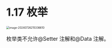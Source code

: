 # 1.17 枚举

<img src="https://csnotes.oss-cn-beijing.aliyuncs.com/photos/image-20240726215336610.png" alt="image-20240726215336610" style="zoom:50%;" />

枚举类不允许@Setter 注解和@Data 注解。